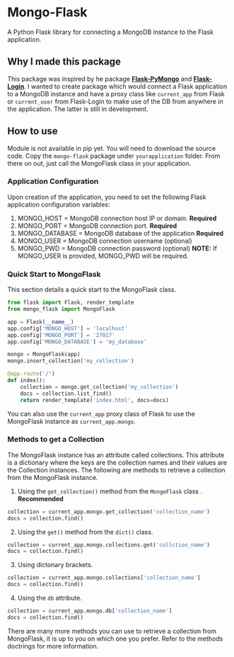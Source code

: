 # Mongo-Flask
A Python Flask library for connecting a MongoDB instance to the Flask application.

## Why I made this package
This package was inspired by he package **[Flask-PyMongo](https://github.com/dcrosta/flask-pymongo)** and **[Flask-Login](https://github.com/maxcountryman/flask-login)**. I wanted to create package which would connect a Flask application to a MongoDB instance and have a proxy class like `current_app` from Flask or `current_user` from Flask-Login to make use of the DB from anywhere in the application. The latter is still in development.

## How to use
Module is not available in pip yet. You will need to download the source code. Copy the `mongo-flask` package under `yourapplication` folder. From there on out, just call the MongoFlask class in your application.

### Application Configuration
Upon creation of the application, you need to set the following Flask application configuration variables:
1. MONGO_HOST = MongoDB connection host IP or domain. **Required**
2. MONGO_PORT = MongoDB connection port. **Required**
3. MONGO_DATABASE = MongoDB database of the application **Required**
4. MONGO_USER = MongoDB connection username (optional)
5. MONGO_PWD = MongoDB connection password (optional) 
**NOTE:** If MONGO_USER is provided, MONGO_PWD will be required.

### Quick Start to MongoFlask
This section details a quick start to the MongoFlask class.
```python
from flask import Flask, render_template
from mongo_flask import MongoFlask

app = Flask(__name__)
app.config['MONGO_HOST'] = 'localhost'
app.config['MONGO_PORT'] = '27017'
app.config['MONGO_DATABASE'] = 'my_database'

mongo = MongoFlask(app)
mongo.insert_collection('my_collection')

@app.route('/')
def index():
    collection = mongo.get_collection('my_collection')
    docs = collection.list_find()
    return render_template('index.html', docs=docs)
```
You can also use the `current_app` proxy class of Flask to use the MongoFlask instance as `current_app.mongo`. 

### Methods to get a Collection
The MongoFlask instance has an attribute called collections. This attribute is a dictionary where the keys are the collection names and their values are the Collection instances. The following are methods to retrieve a collection from the MongoFlask instance.
1. Using the `get_collection()` method from the `MongoFlask` class . **Recommended**
```python
collection = current_app.mongo.get_collection('collection_name')
docs = collection.find()
``` 
2. Using the `get()` method from the `dict()` class.
```python
collection = current_app.mongo.collections.get('collction_name')
docs = collection.find()
``` 
3. Using dictonary brackets.
```python
collection = current_app.mongo.collections['collection_name']
docs = collection.find()
```
4. Using the `db` attribute.
```python
collection = current_app.mongo.db['collection_name']
docs = collection.find()
```
There are many more methods you can use to retrieve a collection from MongoFlask, it is up to you on which one you prefer. Refer to the methods doctrings for more information.
